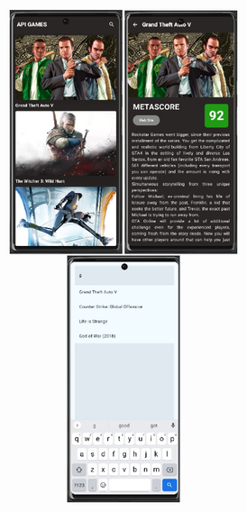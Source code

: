 
<p align="center">
  <img src="https://github.com/nolvertou/GamesRetrofitApp/blob/4f660c988b4ab9e49ee0defb01f95fecd8cabb87/app/src/main/res/drawable/HomeView.jpg" alt="HomeView" width="200"/>
  <img src="https://github.com/nolvertou/GamesRetrofitApp/blob/4f660c988b4ab9e49ee0defb01f95fecd8cabb87/app/src/main/res/drawable/DetailView.jpg" alt="DetailView" width="200"/>
  <img src="https://github.com/nolvertou/GamesRetrofitApp/blob/4f660c988b4ab9e49ee0defb01f95fecd8cabb87/app/src/main/res/drawable/SearchGameView.jpg" alt="SearchGameView" width="200"/>
</p>


